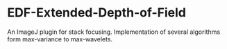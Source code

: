 # EDF-Extended-Depth-of-Field
An ImageJ plugin for stack focusing. Implementation of several algorithms form max-variance to max-wavelets.
